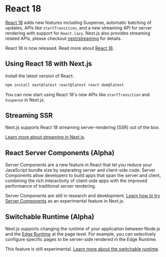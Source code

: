# React 18

[React 18](https://reactjs.org/blog/2022/03/29/react-v18.html) adds new features including Suspense, automatic batching of updates, APIs like `startTransition`, and a new streaming API for server rendering with support for `React.lazy`.
Next.js also provides streaming related APIs, please checkout [next/streaming](/docs/api-reference/next/streaming) for details.

React 18 is now released. Read more about [React 18](https://reactjs.org/blog/2022/03/29/react-v18.html).

## Using React 18 with Next.js

Install the latest version of React:

```jsx
npm install next@latest react@latest react-dom@latest
```

You can now start using React 18's new APIs like `startTransition` and `Suspense` in Next.js.

## Streaming SSR

Next.js supports React 18 streaming server-rendering (SSR) out of the box.

[Learn more about streaming in Next.js](/docs/advanced-features/react-18/streaming).

## React Server Components (Alpha)

Server Components are a new feature in React that let you reduce your JavaScript bundle size by separating server and client-side code. Server Components allow developers to build apps that span the server and client, combining the rich interactivity of client-side apps with the improved performance of traditional server rendering.

Server Components are still in research and development. [Learn how to try Server Components](/docs/advanced-features/react-18/server-components) as an experimental feature in Next.js.

## Switchable Runtime (Alpha)

Next.js supports changing the runtime of your application between Node.js and the [Edge Runtime](/docs/api-reference/edge-runtime) at the page level. For example, you can selectively configure specific pages to be server-side rendered in the Edge Runtime.

This feature is still experimental. [Learn more about the switchable runtime](/docs/advanced-features/react-18/switchable-runtime).
